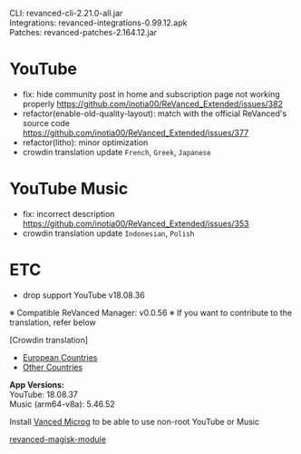 CLI: revanced-cli-2.21.0-all.jar  
Integrations: revanced-integrations-0.99.12.apk  
Patches: revanced-patches-2.164.12.jar  

YouTube
==
- fix: hide community post in home and subscription page not working properly https://github.com/inotia00/ReVanced_Extended/issues/382
- refactor(enable-old-quality-layout): match with the official ReVanced's source code https://github.com/inotia00/ReVanced_Extended/issues/377
- refactor(litho): minor optimization
- crowdin translation update
`French`, `Greek`, `Japanese`


YouTube Music
==
- fix: incorrect description https://github.com/inotia00/ReVanced_Extended/issues/353
- crowdin translation update
`Indonesian`, `Polish`


ETC
==
- drop support YouTube v18.08.36


※ Compatible ReVanced Manager: v0.0.56
※ If you want to contribute to the translation, refer below

[Crowdin translation]
- [European Countries](https://crowdin.com/project/revancedextendedeu)
- [Other Countries](https://crowdin.com/project/revancedextended)
  
**App Versions:**  
YouTube: 18.08.37  
Music (arm64-v8a): 5.46.52  

Install [Vanced Microg](https://github.com/TeamVanced/VancedMicroG/releases) to be able to use non-root YouTube or Music  

[revanced-magisk-module](https://github.com/j-hc/revanced-magisk-module)  
